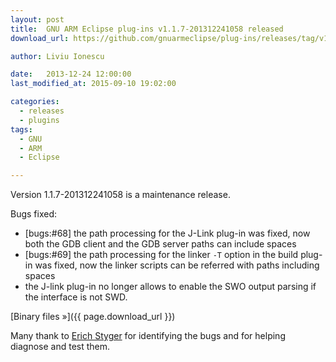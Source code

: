 ```yaml
---
layout: post
title:  GNU ARM Eclipse plug-ins v1.1.7-201312241058 released
download_url: https://github.com/gnuarmeclipse/plug-ins/releases/tag/v1.1.7-201312241058

author: Liviu Ionescu

date:   2013-12-24 12:00:00
last_modified_at: 2015-09-10 19:02:00

categories:
  - releases
  - plugins
tags:
  - GNU 
  - ARM
  - Eclipse

---
```


Version 1.1.7-201312241058 is a maintenance release.

Bugs fixed:

* [bugs:#68] the path processing for the J-Link plug-in was fixed, now both the GDB client and the GDB server paths can include spaces
* [bugs:#69] the path processing for the linker `-T` option in the build plug-in was fixed, now the linker scripts can be referred with paths including spaces
* the J-link plug-in no longer allows to enable the SWO output parsing if the interface is not SWD.

[Binary files »]({{ page.download_url }})

Many thank to [Erich Styger](http://mcuoneclipse.com/2013/12/23/diy-free-toolchain-for-kinetis-part-7-gnu-arm-eclipse-plugins/) for identifying the bugs and for helping diagnose and test them.

